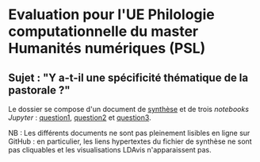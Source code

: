 # Evaluation pour l'UE Philologie computationnelle du master Humanités numériques (PSL)

## Sujet : "Y a-t-il une spécificité thématique de la pastorale ?"

Le dossier se compose d'un document de [synthèse](https://github.com/ragbx/enc-eval-philo-comp/blob/master/synthese.pdf) et de trois *notebooks Jupyter* : [question1](https://github.com/ragbx/enc-eval-philo-comp/blob/master/question1.ipynb), [question2](https://github.com/ragbx/enc-eval-philo-comp/blob/master/question2.ipynb) et [question3](https://github.com/ragbx/enc-eval-philo-comp/blob/master/question3.ipynb).

NB : Les différents documents ne sont pas pleinement lisibles en ligne sur GitHub : en particulier, les liens hypertextes du fichier de synthèse ne sont pas cliquables et les visualisations LDAvis n'apparaissent pas.
